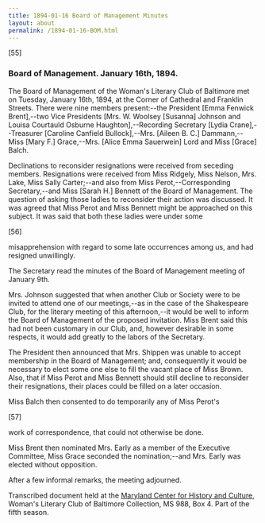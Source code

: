 ```yaml
---
title: 1894-01-16 Board of Management Minutes
layout: about
permalink: /1894-01-16-BOM.html
---
```

[55]

### Board of Management. January 16th, 1894.

The Board of Management of the Woman's Literary Club of Baltimore met on Tuesday, January 16th, 1894, at the Corner of Cathedral and Franklin Streets. There were nine members present:--the President [Emma Fenwick Brent],--two Vice Presidents [Mrs. W. Woolsey [Susanna] Johnson and Louisa Courtauld Osburne Haughton],--Recording Secretary [Lydia Crane],--Treasurer [Caroline Canfield Bullock],--Mrs. [Aileen B. C.] Dammann,--Miss [Mary F.] Grace,--Mrs. [Alice Emma Sauerwein] Lord and Miss [Grace] Balch.

Declinations to reconsider resignations were received from seceding members. Resignations were received from Miss Ridgely, Miss Nelson, Mrs. Lake, Miss Sally Carter;--and also from Miss Perot,--Corresponding Secretary,--and Miss [Sarah H.] Bennett of the Board of Management. The question of asking those ladies to reconsider their action was discussed. It was agreed that Miss Perot and Miss Bennett might be approached on this subject. It was said that both these ladies were under some

[56]

misapprehension with regard to some late occurrences among us, and had resigned unwillingly.

The Secretary read the minutes of the Board of Management meeting of January 9th.

Mrs. Johnson suggested that when another Club or Society were to be invited to attend one of our meetings,--as in the case of the Shakespeare Club, for the literary meeting of this afternoon,--it would be well to inform the Board of Management of the proposed invitation. Miss Brent said this had not been customary in our Club, and, however desirable in some respects, it would add greatly to the labors of the Secretary.

The President then announced that Mrs. Shippen was unable to accept membership in the Board of Management; and, consequently it would be necessary to elect some one else to fill the vacant place of Miss Brown. Also, that if Miss Perot and Miss Bennett should still decline to reconsider their resignations, their places could be filled on a later occasion.

Miss Balch then consented to do temporarily any of Miss Perot's

[57]

work of correspondence, that could not otherwise be done.

Miss Brent then nominated Mrs. Early as a member of the Executive Committee, Miss Grace seconded the nomination;--and Mrs. Early was elected without opposition.

After a few informal remarks, the meeting adjourned.

Transcribed document held at the [Maryland Center for History and Culture](http://mdhs.org/), Woman's Literary Club of Baltimore Collection, MS 988, Box 4. Part of the fifth season.
